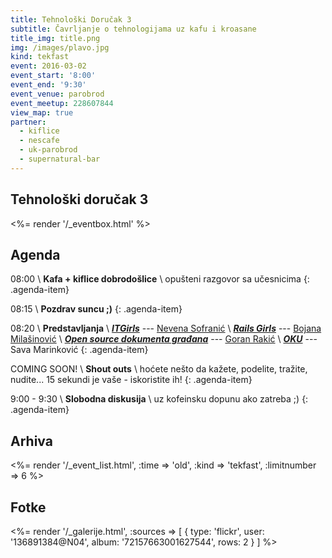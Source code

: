```yaml
---
title: Tehnološki Doručak 3
subtitle: Čavrljanje o tehnologijama uz kafu i kroasane
title_img: title.png
img: /images/plavo.jpg
kind: tekfast
event: 2016-03-02
event_start: '8:00'
event_end: '9:30'
event_venue: parobrod
event_meetup: 228607844
view_map: true
partner:
  - kiflice
  - nescafe
  - uk-parobrod
  - supernatural-bar
---
```


## Tehnološki doručak 3

<%= render '/_eventbox.html' %>

## Agenda

<span class="icon-clock" /> 08:00 \\
**Kafa + kiflice dobrodošlice** \\
opušteni razgovor sa učesnicima
{: .agenda-item}

<span class="icon-clock" /> 08:15 \\
**Pozdrav suncu ;)**
{: .agenda-item}

<span class="icon-clock" /> 08:20 \\
**Predstavljanja** \\
[***ITGirls***](http://itgirls.rs/) --- <span class="icon-user" /> [Nevena Sofranić](https://rs.linkedin.com/in/nevenasofranic) \\
[***Rails Girls***](http://railsgirls.com/beograd) --- <span class="icon-user" /> [Bojana Milašinović](https://rs.linkedin.com/in/bojanamilasinovic) \\
[***Open source dokumenta građana***](http://jfreesteel.devbase.net/) --- <span class="icon-user" /> [Goran Rakić](http://devbase.net/) \\
[***OKU***](http://www.getoku.com/) --- <span class="icon-user" /> Sava Marinković
{: .agenda-item}

<span class="icon-clock" /> COMING SOON! \\
**Shout outs** \\
hoćete nešto da kažete, podelite, tražite, nudite...
15 sekundi je vaše - iskoristite ih!
{: .agenda-item}

<span class="icon-clock" /> 9:00 - 9:30 \\
**Slobodna diskusija** \\
uz kofeinsku dopunu ako zatreba ;)
{: .agenda-item}


## Arhiva

<%= render '/_event_list.html', :time => 'old', :kind => 'tekfast', :limitnumber => 6 %>


## Fotke

<%= render '/_galerije.html', :sources => [ { type: 'flickr', user: '136891384@N04', album: '72157663001627544', rows: 2 } ] %>
